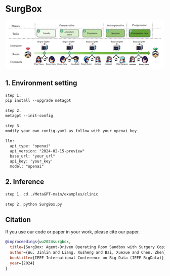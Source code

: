 # SurgBox
![Image](https://github.com/franciszchen/SurgBox/blob/main/work%20flow.png)

## 1. Environment setting
```
step 1.
pip install --upgrade metagpt

step 2.
metagpt --init-config

step 3. 
modify your own config.yaml as follow with your openai_key

llm:
  api_type: "openai"
  api_version: "2024-02-15-preview"
  base_url: "your_url"
  api_key: 'your_key'
  model: "openai"
```

## 2. Inference
```
step 1. cd ./MetaGPT-main/examples/clinic

step 2. python SurgBox.py
```

## Citation

If you use our code or paper in your work, please cite our paper.

```bibtex
@inproceedings{wu2024surgbox,
  title={SurgBox: Agent-Driven Operating Room Sandbox with Surgery Copilot},
  author={Wu, Jinlin and Liang, Xusheng and Bai, Xuexue and Chen, Zhen},
  booktitle={IEEE International Conference on Big Data (IEEE BigData)},
  year={2024}
}

```

